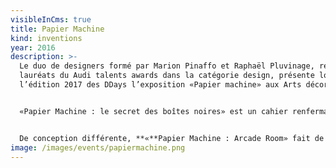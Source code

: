 ```yaml
---
visibleInCms: true
title: Papier Machine
kind: inventions
year: 2016
description: >-
  Le duo de designers formé par Marion Pinaffo et Raphaël Pluvinage, récents
  lauréats du Audi talents awards dans la catégorie design, présente lors de
  l’édition 2017 des DDays l’exposition «Papier machine» aux Arts décoratifs.


  «Papier Machine : le secret des boîtes noires» est un cahier renfermant une gamme de jouets électroniques en papier, prêts à être découpés, coloriés, pliés, assemblés ou déchirés. Ces jouets en papier, sérigraphiés avec des encres aux propriétés électriques, montrent que la technique révèle un monde de matières, de formes, de couleurs, et d’histoires, aidant à l’expression de l’imagination de chacun.


  De conception différente, **«**Papier Machine : Arcade Room» fait de l’électronique une surface de jeu. Quatre grands formats en papier, installés du sol au plafond, résonnent sous l’action des visiteurs, qui sont ainsi immergés dans un univers graphique et sonore.
image: /images/events/papiermachine.png
---
```

